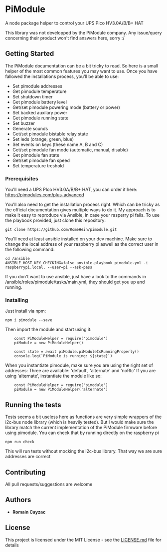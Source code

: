 # PiModule

A node package helper to control your UPS PIco HV3.0A/B/B+ HAT

This library was not developped by the PiModule company.
Any issue/query concerning their product won't find answers here, sorry :/

## Getting Started

The PiModule documentation can be a bit tricky to read. So here is a small helper of the most common features you may want to use.
Once you have fallowed the installations process, you'll be able to use:

- Set pimodule addresses
- Get pimodule temperature
- Set shutdown timer
- Get pimodule battery level
- Get/set pimodule powering mode (battery or power)
- Set backed auxilary power
- Get pimodule running state 
- Set buzzer
- Generate sounds
- Get/set pimodule bistable relay state
- Set leds (orange, green, blue)
- Set events on keys (these name A, B and C)
- Get/set pimodule fan mode (automatic, manual, disable)
- Get pimodule fan state
- Get/set pimodule fan speed
- Set temperature treshold


### Prerequisites

You'll need a UPS PIco HV3.0A/B/B+ HAT, you can order it here:
https://pimodules.com/plus-advanced

You'll also need to get the installation process right. Which can be tricky as the official documentation gives multiple ways to do it.
My approach is to make it easy to reproduce via Ansible, in case your rasperry pi fails.
To use the playbook provided, just clone this repository:

```
git clone https://github.com/RomeHein/pimodule.git
```

You'll need at least ansible installed on your dev machine.
Make sure to change the local address of your raspberry pi aswell as the correct user in the following command:
```
cd /ansible
ANSIBLE_HOST_KEY_CHECKING=false ansible-playbook pimodule.yml -i raspberrypi.local, --user=pi --ask-pass
```

If you don't want to use ansible, just have a look to the commands in /ansible/roles/pimodule/tasks/main.yml, they should get you up and running.

### Installing

Just install via npm:

```
npm i pimodule --save
```

Then import the module and start using it:
```
    const PiModuleHelper = require('pimodule')
    piModule = new PiModuleHelper()

    const state = await piModule.piModuleIsRunningProperly()
    console.log(`PiModule is running: ${state}`)
```

When you instantiate pimodule, make sure you are using the right set of addresses:
Three are available: 'default', 'alternate' and 'noRtc'
If you are using 'alternate', instantiate the module like so:


```
    const PiModuleHelper = require('pimodule')
    piModule = new PiModuleHelper('alternate')
```


## Running the tests

Tests seems a bit useless here as functions are very simple wrappers of the i2c-bus node library (which is heavily tested). 
But I would make sure the library match the current implementation of the PiModule firmware before using pimodule.
You can check that by running directly on the raspberry pi

```
npm run check
```

This will run tests without mocking the i2c-bus library. That way we are sure addresses are correct


## Contributing

All pull requests/suggestions are welcome

## Authors

* **Romain Cayzac**

## License

This project is licensed under the MIT License - see the [LICENSE.md](LICENSE.md) file for details
